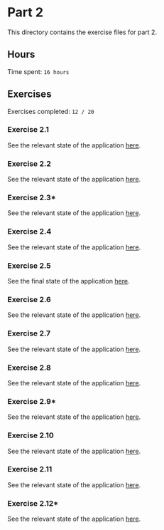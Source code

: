 # Part 2

This directory contains the exercise files for part 2.

## Hours

Time spent: `16 hours`

## Exercises

Exercises completed: `12 / 20`

### Exercise 2.1

See the relevant state of the application [here](https://github.com/rikurauhala/fullstack/tree/d87001007b6126b28e72dc6b4f23cb51e25fc669/exercises/part02/course-information).

### Exercise 2.2

See the relevant state of the application [here](https://github.com/rikurauhala/fullstack/tree/a12c497fe02a094f98eee5cf24417a8c4242350d/exercises/part02/course-information).

### Exercise 2.3*

See the relevant state of the application [here](https://github.com/rikurauhala/fullstack/tree/a12c497fe02a094f98eee5cf24417a8c4242350d/exercises/part02/course-information).

### Exercise 2.4

See the relevant state of the application [here](https://github.com/rikurauhala/fullstack/tree/b883c42f100fa4e06a4b41564481d409fd06d445/exercises/part02/course-information).

### Exercise 2.5

See the final state of the application [here](https://github.com/rikurauhala/fullstack/tree/main/exercises/part02/course-information).

### Exercise 2.6

See the relevant state of the application [here](https://github.com/rikurauhala/fullstack/tree/545dac4a42d1a9f870818e6540129aff5b20073e/exercises/part02/phonebook).

### Exercise 2.7

See the relevant state of the application [here](https://github.com/rikurauhala/fullstack/tree/489aa1f8eb254ec901caa7bb2a55a798d12c5fec/exercises/part02/phonebook).

### Exercise 2.8

See the relevant state of the application [here](https://github.com/rikurauhala/fullstack/tree/a9db4d9e3c47e8276b38a06ed2d0968134f05d5e/exercises/part02/phonebook).

### Exercise 2.9*

See the relevant state of the application [here](https://github.com/rikurauhala/fullstack/tree/8a2ddf1f6d15fff28283d195fc18fe7bb540b3b3/exercises/part02/phonebook).

### Exercise 2.10

See the relevant state of the application [here](https://github.com/rikurauhala/fullstack/tree/0be16fb59a04542c13289f1a40be750a25309d5a/exercises/part02/phonebook).

### Exercise 2.11

See the relevant state of the application [here](https://github.com/rikurauhala/fullstack/tree/4e619f8c8defabd9a342498f15bcfba71d4d196f/exercises/part02/phonebook).

### Exercise 2.12*

See the relevant state of the application [here](https://github.com/rikurauhala/fullstack/tree/ea6a432a5187256b18200bf6a5bb14465e520353/exercises/part02/countries).
